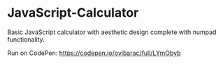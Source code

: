 # JavaScript-Calculator

Basic JavaScript calculator with aesthetic design complete with numpad functionality.

Run on CodePen: https://codepen.io/ovibarac/full/LYmObyb
